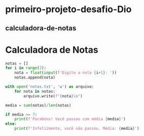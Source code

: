 # primeiro-projeto-desafio-Dio
## calculadora-de-notas 
# Calculadora de Notas

```python
notas = []
for i in range(2):
    nota = float(input(f'Digite a nota {i+1}: '))
    notas.append(nota)

with open('notas.txt', 'w') as arquivo:
    for nota in notas:
        arquivo.write(f"{nota}\n")

media = sum(notas)/len(notas)

if media >= 7:
    print(f'Parabéns! Você passou com média {media}')
else:
    print(f'Infelizmente, você não passou. Média: {media}')

